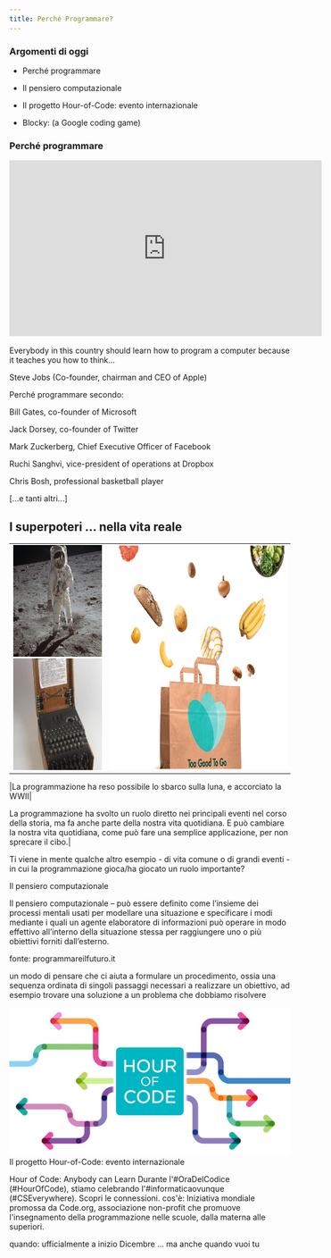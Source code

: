 ```yaml
---
title: Perché Programmare?
---
```


### Argomenti di oggi

- Perché programmare

- Il pensiero computazionale

- Il progetto Hour-of-Code: evento internazionale

- Blocky: (a Google coding game)

### Perché programmare 


<iframe width="560" height="315" src="https://www.youtube.com/embed/nKIu9yen5nc" title="Titolo del video" frameborder="0" allow="accelerometer; autoplay; clipboard-write; encrypted-media; gyroscope; picture-in-picture" allowfullscreen></iframe>




Everybody in this country should learn how to program a computer because it teaches you how to think...

Steve Jobs (Co-founder, chairman and CEO of Apple)

Perché programmare secondo:

Bill Gates, co-founder of Microsoft

Jack Dorsey, co-founder of Twitter

Mark Zuckerberg, Chief Executive Officer of Facebook

Ruchi Sanghvi, vice-president of operations at Dropbox

Chris Bosh, professional basketball player

[...e tanti altri...]


<h2 class="bg-dark mb-3">I superpoteri ... nella vita reale</h2>



<table>
  <tr>
    <td>
      <img src="images/astro.jpg" style="height: 200px; width: auto;"><br>
      <img src="images/old_pc.jpg" style="height: 200px; width: auto;">
    </td>
    <td>
      <img src="images/too_goo.png" style="height: 400px; width: auto;">
    </td>
  </tr>
</table>





|La programmazione ha reso possibile lo sbarco sulla luna, e accorciato la WWII|


La programmazione ha svolto un ruolo diretto nei principali eventi nel corso della storia, ma fa anche parte della nostra vita quotidiana. E può cambiare la nostra vita quotidiana, come può fare una semplice applicazione, per non sprecare il cibo.|

Ti viene in mente qualche altro esempio - di vita comune o di grandi eventi - in cui la programmazione gioca/ha giocato un ruolo importante?


Il pensiero computazionale


Il pensiero computazionale – può essere definito come l’insieme dei processi mentali usati per modellare una situazione e specificare i modi mediante i quali un agente elaboratore di informazioni può operare in modo effettivo all’interno della situazione stessa per raggiungere uno o più obiettivi forniti dall’esterno.

fonte: programmareilfuturo.it

un modo di pensare che ci aiuta a formulare un procedimento, ossia una sequenza ordinata di singoli passaggi necessari a realizzare un obiettivo, ad esempio trovare una soluzione a un problema che dobbiamo risolvere

![scheme_code](images/scheme_code.png)
Il progetto Hour-of-Code: evento internazionale


Hour of Code: Anybody can Learn
Durante l'#OraDelCodice (#HourOfCode), stiamo celebrando l'#informaticaovunque (#CSEverywhere). Scopri le connessioni.
cos'è: Iniziativa mondiale promossa da Code.org, associazione non-profit che promuove l'insegnamento della programmazione nelle scuole, dalla materna alle superiori.


quando: ufficialmente a inizio Dicembre ... ma anche quando vuoi tu



